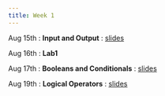 ```yaml
---
title: Week 1
---
```


Aug 15th
: **Input and Output**
  : [slides](#)

Aug 16th
: **Lab1**

Aug 17th
: **Booleans and Conditionals**
  : [slides](#)

Aug 19th
: **Logical Operators**
  : [slides](#)

